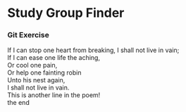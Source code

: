 # Study Group Finder

### Git Exercise
If I can stop one heart from breaking, I shall not live in vain;  
If I can ease one life the aching,  
Or cool one pain,  
Or help one fainting robin  
Unto his nest again,  
I shall not live in vain.  
This is another line in the poem!  
the end
